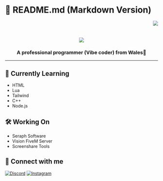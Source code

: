 # 📝 README.md (Markdown Version)

<p align="right">
  <img src="https://visitor-badge.laobi.icu/badge?page_id=wasu-2.wasu-2" />
</p>

<h1 align="center">
  <a href="https://git.io/typing-svg">
    <img src="https://readme-typing-svg.herokuapp.com/demo/?color=F73131&lines=Hi%2C+my+name+is+Wasu!;" />
  </a>
</h1>

<h3 align="center">A professional programmer (Vibe coder) from Wales🏴</h3>

---

## 🚀 Currently Learning
- HTML
- Lua
- Tailwind
- C++
- Node.js

## 🛠️ Working On
- Seraph Software
- Vision FiveM Server
- Screenshare Tools

## 🤝 Connect with me
[![Discord](https://img.shields.io/badge/Discord-5865F2?style=for-the-badge&logo=discord&logoColor=white)](https://pastebin.com/A0z26XLU)
[![Instagram](https://img.shields.io/badge/Instagram-E4405F?style=for-the-badge&logo=instagram&logoColor=white)](https://www.instagram.com/xiduul/)

<!--
## 🐍 My Contributions
![Snake animation](https://github.com/wasu-2/wasu-2/blob/output/github-contribution-grid-snake.svg)
-->
